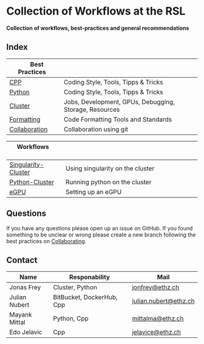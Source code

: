 # Collection of Workflows at the RSL

**Collection of workflows, best-practices and general recommendations**
## Index

| &nbsp; &nbsp; Best Practices &nbsp;             | &nbsp; &nbsp; &nbsp; &nbsp; &nbsp; &nbsp; &nbsp;  &nbsp; &nbsp; &nbsp; &nbsp; &nbsp; &nbsp; &nbsp;  &nbsp; &nbsp; &nbsp; &nbsp; &nbsp; &nbsp; &nbsp;  &nbsp; &nbsp; &nbsp; &nbsp; &nbsp; &nbsp; &nbsp;  &nbsp; &nbsp; &nbsp; &nbsp; &nbsp; &nbsp; &nbsp;  &nbsp; &nbsp; &nbsp; &nbsp; &nbsp; &nbsp; &nbsp;  &nbsp; &nbsp; &nbsp; &nbsp; &nbsp; &nbsp; &nbsp; |
| ----------------------------------------------- | ------------------------------------------------------------------------------------------------------------------------------------------------------------------------------------------------------------------------------------------------------------------------------------------------------------------------------------------------------------ |
| [CPP](./best-practices/cpp)                     | Coding Style, Tools, Tipps & Tricks                                                                                                                                                                                                                                                                                                                          |
| [Python](./best-practices/python)               | Coding Style, Tools, Tipps & Tricks                                                                                                                                                                                                                                                                                                                          |
| [Cluster](./best-practices/cluster)             | Jobs, Development, GPUs, Debugging, Storage, Resources                                                                                                                                                                                                                                                                                                       |
| [Formatting](./best-practices/formatting)       | Code Formatting Tools and Standards                                                                                                                                                                                                                                                                                                                          |
| [Collaboration](./best-practices/collaboration) | Collaboration using git                                                                                                                                                                                                                                                                                                                                      |

| &nbsp; &nbsp; Workflows &nbsp; &nbsp; &nbsp; &nbsp;    | &nbsp; &nbsp; &nbsp; &nbsp; &nbsp; &nbsp; &nbsp;  &nbsp; &nbsp; &nbsp; &nbsp; &nbsp; &nbsp; &nbsp;  &nbsp; &nbsp; &nbsp; &nbsp; &nbsp; &nbsp; &nbsp;  &nbsp; &nbsp; &nbsp; &nbsp; &nbsp; &nbsp; &nbsp;  &nbsp; &nbsp; &nbsp; &nbsp; &nbsp; &nbsp; &nbsp;  &nbsp; &nbsp; &nbsp; &nbsp; &nbsp; &nbsp; &nbsp;  &nbsp; &nbsp; &nbsp; &nbsp; &nbsp; &nbsp; &nbsp; |
| ------------------------------------------------------ | ------------------------------------------------------------------------------------------------------------------------------------------------------------------------------------------------------------------------------------------------------------------------------------------------------------------------------------------------------------ |
| [Singularity-Cluster](./workflows/singularity-cluster) | Using singularity on the cluster                                                                                                                                                                                                                                                                                                                             |
| [Python-Cluster](./workflows/python-cluster)           | Running python on the cluster                                                                                                                                                                                                                                                                                                                                |
| [eGPU](./workflows/egpu)                               | Setting up an eGPU                                                                                                                                                                                                                                                                                                                                           |



## Questions
If you have any questions please open up an issue on GitHub.
If you found something to be unclear or wrong please create a new branch following the best practices on [Collaborating](./best-practices/collaboration).


## Contact

| Name          | Responability             | Mail                    |
| ------------- | ------------------------- | ----------------------- |
| Jonas Frey    | Cluster, Python           | <jonfrey@ethz.ch>       |
| Julian Nubert | BitBucket, DockerHub, Cpp | <julian.nubert@ethz.ch> |
| Mayank Mittal | Python, Cpp               | <mittalma@ethz.ch>      |
| Edo Jelavic   | Cpp                       | <jelavice@ethz.ch>      |
